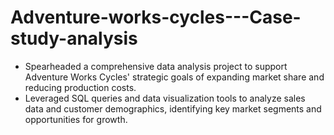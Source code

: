 # Adventure-works-cycles---Case-study-analysis

- Spearheaded a comprehensive data analysis project to support Adventure Works Cycles' strategic goals of expanding market share and reducing production costs.
- Leveraged SQL queries and data visualization tools to analyze sales data and customer demographics, identifying key market segments and opportunities for growth.
